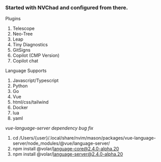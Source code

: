 ### Started with NVChad and configured from there.

Plugins
1. Telescope
3. Neo-Tree
4. Leap
5. Tiny Diagnostics
6. GitSigns
7. Copilot (CMP Version)
8. Copilot chat

Language Supports
1. Javascript/Typescript
2. Python
3. Go
4. Vue
5. html/css/tailwind
6. Docker
7. lua
8. yaml


*vue-language-server dependency bug fix*
1. cd /Users/{user}/.local/share/nvim/mason/packages/vue-language-server/node_modules/@vue/language-server/
2. npm install @volar/language-core@2.4.0-alpha.20
3. npm install @volar/language-server@2.4.0-alpha.20

